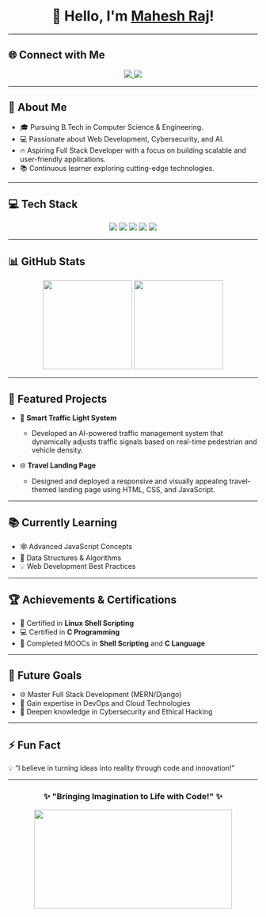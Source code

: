 <h1 align="center">👋 Hello, I'm <a href="https://github.com/Maheshraj04" target="_blank">Mahesh Raj</a>!</h1>

---

## 🌐 Connect with Me
<p align="center">
  <a href="https://linkedin.com/in/maheshraj04" target="_blank">
    <img src="https://img.shields.io/badge/LinkedIn-%230077B5.svg?style=for-the-badge&logo=linkedin&logoColor=white" />
  </a>
  <a href="https://github.com/Maheshraj04" target="_blank">
    <img src="https://img.shields.io/badge/GitHub-%23181717.svg?style=for-the-badge&logo=github&logoColor=white" />
  </a>
</p>

---

## 🚀 About Me
- 🎓 Pursuing B.Tech in Computer Science & Engineering.
- 💻 Passionate about Web Development, Cybersecurity, and AI.
- 🔥 Aspiring Full Stack Developer with a focus on building scalable and user-friendly applications.
- 📚 Continuous learner exploring cutting-edge technologies.

---

## 💻 Tech Stack
<p align="center">
  <img src="https://img.shields.io/badge/HTML5-%23E34F26.svg?style=flat&logo=html5&logoColor=white" />
  <img src="https://img.shields.io/badge/CSS3-%231572B6.svg?style=flat&logo=css3&logoColor=white" />
  <img src="https://img.shields.io/badge/JavaScript-%23F7DF1E.svg?style=flat&logo=javascript&logoColor=black" />
  <img src="https://img.shields.io/badge/Python-%233776AB.svg?style=flat&logo=python&logoColor=white" />
  <img src="https://img.shields.io/badge/C-%2300599C.svg?style=flat&logo=c&logoColor=white" />
</p>

---

## 📊 GitHub Stats
<p align="center">
  <img height="180em" src="https://github-readme-stats.vercel.app/api?username=Maheshraj04&show_icons=true&theme=radical&hide_border=true" />
  <img height="180em" src="https://github-readme-streak-stats.herokuapp.com/?user=Maheshraj04&theme=radical&hide_border=true" />
</p>

---

## 🚦 Featured Projects
- 🚦 **Smart Traffic Light System**  
  - Developed an AI-powered traffic management system that dynamically adjusts traffic signals based on real-time pedestrian and vehicle density.
  
- 🌐 **Travel Landing Page**  
  - Designed and deployed a responsive and visually appealing travel-themed landing page using HTML, CSS, and JavaScript.

---

## 📚 Currently Learning
- 🕸️ Advanced JavaScript Concepts  
- 📝 Data Structures & Algorithms  
- 💡 Web Development Best Practices  

---

## 🏆 Achievements & Certifications
- 🐧 Certified in **Linux Shell Scripting**  
- 💻 Certified in **C Programming**  
- 🎯 Completed MOOCs in **Shell Scripting** and **C Language**  

---

## 🎯 Future Goals
- 🌐 Master Full Stack Development (MERN/Django)  
- 📡 Gain expertise in DevOps and Cloud Technologies  
- 🔐 Deepen knowledge in Cybersecurity and Ethical Hacking  

---

## ⚡ Fun Fact
💡 “I believe in turning ideas into reality through code and innovation!”  

---

<h3 align="center">✨ "Bringing Imagination to Life with Code!" ✨</h3>

<p align="center">
  <img src="https://media.giphy.com/media/3o7abKhOpu0NwenH3O/giphy.gif" width="400" height="200"/>
</p>
